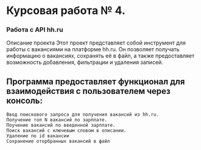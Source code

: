 # Курсовая работа № 4.
### Работа с API hh.ru

Описание проекта
Этот проект представляет собой инструмент для работы с вакансиями на платформе hh.ru.
Он позволяет получать информацию о вакансиях, сохранять её в файл, а также предоставляет возможность добавления, фильтрации и удаления записей.


## Программа предоставляет функционал для взаимодействия с пользователем через консоль:

    Ввод поискового запроса для получения вакансий из hh.ru.
    Получение топ N вакансий по зарплате.
    Поучение вакансий по введенной зарплате.
    Поиск вакансий с ключевым словом в описании.
    Удаление по id вакансии
    Сохранение оторбранных вакансий в файл

